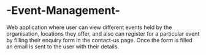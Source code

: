 # -Event-Management-
Web application where user can view different events held by the organisation, locations they offer, and also can register for a particular event by filling their enquiry form in the contact-us page. Once the form is filled an email is sent to the user with their details.
